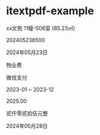 # itextpdf-example

xx文苑 11幢-506室 (85.23㎡)

202405236500

2024年05月23日

物业费

微信支付

2023-01 ~ 2023-12

2025.00

贰仟零贰拾伍元整

2024年05月28日